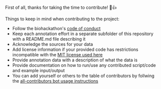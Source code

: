 First of all, thanks for taking the time to contribute! 🎉👍

Things to keep in mind when contributing to the project:
- Follow the biohackathon's [code of conduct](https://github.com/virtual-biohackathons/covid-19-bh20/blob/master/CODE_OF_CONDUCT.md)
- Keep each annotation effort in a separate subfolder of this repository with a README.md file describing it
- Acknowledge the sources for your data
- Add license information if your provided code has restrictions incompatible with the [MIT license used here](LICENSE)
- Provide annotation data with a description of what the data is
- Provide documentation on how to run/use any contributed script/code and example input/output
- You can add yourself or others to the table of contributors by follwing the [all-contributors bot usage instructions](https://allcontributors.org/docs/en/bot/usage)
